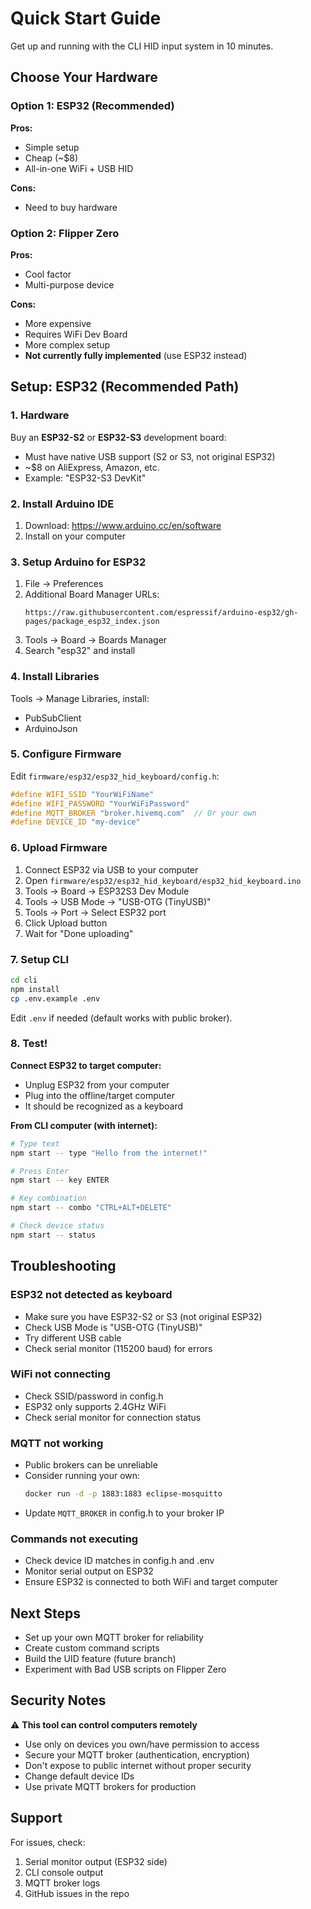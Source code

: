 # Quick Start Guide

Get up and running with the CLI HID input system in 10 minutes.

## Choose Your Hardware

### Option 1: ESP32 (Recommended)

**Pros:**
- Simple setup
- Cheap (~$8)
- All-in-one WiFi + USB HID

**Cons:**
- Need to buy hardware

### Option 2: Flipper Zero

**Pros:**
- Cool factor
- Multi-purpose device

**Cons:**
- More expensive
- Requires WiFi Dev Board
- More complex setup
- **Not currently fully implemented** (use ESP32 instead)

## Setup: ESP32 (Recommended Path)

### 1. Hardware

Buy an **ESP32-S2** or **ESP32-S3** development board:
- Must have native USB support (S2 or S3, not original ESP32)
- ~$8 on AliExpress, Amazon, etc.
- Example: "ESP32-S3 DevKit"

### 2. Install Arduino IDE

1. Download: https://www.arduino.cc/en/software
2. Install on your computer

### 3. Setup Arduino for ESP32

1. File → Preferences
2. Additional Board Manager URLs:
   ```
   https://raw.githubusercontent.com/espressif/arduino-esp32/gh-pages/package_esp32_index.json
   ```
3. Tools → Board → Boards Manager
4. Search "esp32" and install

### 4. Install Libraries

Tools → Manage Libraries, install:
- PubSubClient
- ArduinoJson

### 5. Configure Firmware

Edit `firmware/esp32/esp32_hid_keyboard/config.h`:

```cpp
#define WIFI_SSID "YourWiFiName"
#define WIFI_PASSWORD "YourWiFiPassword"
#define MQTT_BROKER "broker.hivemq.com"  // Or your own
#define DEVICE_ID "my-device"
```

### 6. Upload Firmware

1. Connect ESP32 via USB to your computer
2. Open `firmware/esp32/esp32_hid_keyboard/esp32_hid_keyboard.ino`
3. Tools → Board → ESP32S3 Dev Module
4. Tools → USB Mode → "USB-OTG (TinyUSB)"
5. Tools → Port → Select ESP32 port
6. Click Upload button
7. Wait for "Done uploading"

### 7. Setup CLI

```bash
cd cli
npm install
cp .env.example .env
```

Edit `.env` if needed (default works with public broker).

### 8. Test!

**Connect ESP32 to target computer:**
- Unplug ESP32 from your computer
- Plug into the offline/target computer
- It should be recognized as a keyboard

**From CLI computer (with internet):**

```bash
# Type text
npm start -- type "Hello from the internet!"

# Press Enter
npm start -- key ENTER

# Key combination
npm start -- combo "CTRL+ALT+DELETE"

# Check device status
npm start -- status
```

## Troubleshooting

### ESP32 not detected as keyboard

- Make sure you have ESP32-S2 or S3 (not original ESP32)
- Check USB Mode is "USB-OTG (TinyUSB)"
- Try different USB cable
- Check serial monitor (115200 baud) for errors

### WiFi not connecting

- Check SSID/password in config.h
- ESP32 only supports 2.4GHz WiFi
- Check serial monitor for connection status

### MQTT not working

- Public brokers can be unreliable
- Consider running your own:
  ```bash
  docker run -d -p 1883:1883 eclipse-mosquitto
  ```
- Update `MQTT_BROKER` in config.h to your broker IP

### Commands not executing

- Check device ID matches in config.h and .env
- Monitor serial output on ESP32
- Ensure ESP32 is connected to both WiFi and target computer

## Next Steps

- Set up your own MQTT broker for reliability
- Create custom command scripts
- Build the UID feature (future branch)
- Experiment with Bad USB scripts on Flipper Zero

## Security Notes

⚠️ **This tool can control computers remotely**

- Use only on devices you own/have permission to access
- Secure your MQTT broker (authentication, encryption)
- Don't expose to public internet without proper security
- Change default device IDs
- Use private MQTT brokers for production

## Support

For issues, check:
1. Serial monitor output (ESP32 side)
2. CLI console output
3. MQTT broker logs
4. GitHub issues in the repo
